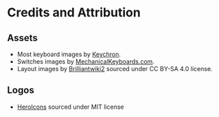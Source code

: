 # Credits and Attribution

## Assets

- Most keyboard images by [Keychron](https://www.keychron.com/).
- Switches images by [MechanicalKeyboards.com](https://mechanicalkeyboards.com).
- Layout images by [Brilliantwiki2](https://commons.wikimedia.org/wiki/File:Physical_keyboard_layouts_comparison_ANSI_ISO_KS_ABNT_JIS.png) sourced under CC BY-SA 4.0 license.

## Logos

- [HeroIcons](https://heroicons.com) sourced under MIT license
